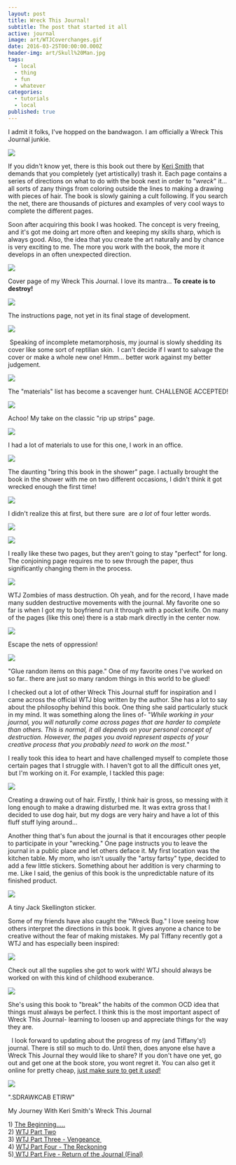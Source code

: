 ```yaml
---
layout: post
title: Wreck This Journal!
subtitle: The post that started it all
active: journal
image: art/WTJCoverchanges.gif
date: 2016-03-25T00:00:00.000Z
header-img: art/Skull%20Man.jpg
tags:
  - local
  - thing
  - fun
  - whatever
categories:
  - tutorials
  - local
published: true
---
```

I admit it folks, I've hopped on the bandwagon. I am officially a Wreck This Journal junkie.  
  

[![](https://1.bp.blogspot.com/-CWVjmHWQfew/T354eLE4DGI/AAAAAAAAAxs/ZsRZ4SCn6Kk/s320/IMG_2529.JPG)](http://1.bp.blogspot.com/-CWVjmHWQfew/T354eLE4DGI/AAAAAAAAAxs/ZsRZ4SCn6Kk/s1600/IMG_2529.JPG)


If you didn't know yet, there is this book out there by [Keri Smith](http://www.kerismith.com/) that demands that you completely (yet artistically) trash it. Each page contains a series of directions on what to do with the book next in order to "_wreck_" it... all sorts of zany things from coloring outside the lines to making a drawing with pieces of hair. The book is slowly gaining a cult following. If you search the net, there are thousands of pictures and examples of very cool ways to complete the different pages.  
  
Soon after acquiring this book I was hooked. The concept is very freeing, and it's got me doing art more often and keeping my skills sharp, which is always good. Also, the idea that you create the art naturally and by chance is very exciting to me. The more you work with the book, the more it develops in an often unexpected direction.  
  
  

[![](https://1.bp.blogspot.com/-zdJ8gv6ohCc/T353ATHiFTI/AAAAAAAAAxc/sCEwJ79QkFQ/s640/IMG_2527.JPG)](http://1.bp.blogspot.com/-zdJ8gv6ohCc/T353ATHiFTI/AAAAAAAAAxc/sCEwJ79QkFQ/s1600/IMG_2527.JPG)

Cover page of my Wreck This Journal. I love its mantra... **To create is to destroy!**

[![](https://1.bp.blogspot.com/-pV0kz3RWjJI/T353JQgHg2I/AAAAAAAAAxk/n0HqaSoZyaY/s640/IMG_2536.JPG)](http://1.bp.blogspot.com/-pV0kz3RWjJI/T353JQgHg2I/AAAAAAAAAxk/n0HqaSoZyaY/s1600/IMG_2536.JPG)

The instructions page, not yet in its final stage of development.

  
  
  

[![](https://3.bp.blogspot.com/-HvrJ_l341_8/T356qz9fuII/AAAAAAAAAx8/2aPkqvnDxQk/s640/IMG_2531.JPG)](http://3.bp.blogspot.com/-HvrJ_l341_8/T356qz9fuII/AAAAAAAAAx8/2aPkqvnDxQk/s1600/IMG_2531.JPG)

 Speaking of incomplete metamorphosis, my journal is slowly shedding its cover like some sort of reptilian skin.  I can't decide if I want to salvage the cover or make a whole new one! Hmm... better work against my better judgement.

  
  
  
  
  
  
  
  
  
  
  
  
  
  
  
  
  
  
  
  
  
  
  
  
  
  
  
  
  
  
  
  
  
  
  
  
  

[![](https://1.bp.blogspot.com/-fSgqRWkhjI0/T3572dqX4RI/AAAAAAAAAyE/CPwbhYyArSU/s640/IMG_2537.JPG)](http://1.bp.blogspot.com/-fSgqRWkhjI0/T3572dqX4RI/AAAAAAAAAyE/CPwbhYyArSU/s1600/IMG_2537.JPG)

The "materials" list has become a scavenger hunt. CHALLENGE ACCEPTED!

[![](https://3.bp.blogspot.com/-jY_du6IKBAE/T35731Xl2NI/AAAAAAAAAyM/-bhVa44foxM/s400/IMG_2543.JPG)](http://3.bp.blogspot.com/-jY_du6IKBAE/T35731Xl2NI/AAAAAAAAAyM/-bhVa44foxM/s1600/IMG_2543.JPG)

Achoo! My take on the classic "rip up strips" page.

  

[![](https://3.bp.blogspot.com/-I3jMQpZ3rOo/T35-YCsOgAI/AAAAAAAAAyU/k14KrHN7IiM/s640/IMG_2555.JPG)](http://3.bp.blogspot.com/-I3jMQpZ3rOo/T35-YCsOgAI/AAAAAAAAAyU/k14KrHN7IiM/s1600/IMG_2555.JPG)

I had a lot of materials to use for this one, I work in an office.

[![](https://1.bp.blogspot.com/-0noXXJnmvLw/T35_NoO3UbI/AAAAAAAAAyc/LwO09PBAl6s/s400/IMG_2558.JPG)](http://1.bp.blogspot.com/-0noXXJnmvLw/T35_NoO3UbI/AAAAAAAAAyc/LwO09PBAl6s/s1600/IMG_2558.JPG)

  
  
  
  
The daunting "bring this book in the shower" page. I actually brought the book in the shower with me on two different occasions, I didn't think it got wrecked enough the first time!  
  
  
  
  

[![](https://1.bp.blogspot.com/-k2-sDZTaVV4/T3-uRCFJrlI/AAAAAAAAAzs/OA5CvU8PqT4/s640/IMG_2591.JPG)](http://1.bp.blogspot.com/-k2-sDZTaVV4/T3-uRCFJrlI/AAAAAAAAAzs/OA5CvU8PqT4/s1600/IMG_2591.JPG)

I didn't realize this at first, but there sure  are _a lot_ of four letter words.

[![](https://4.bp.blogspot.com/-aE-DY-7x6fU/T36AA_syALI/AAAAAAAAAys/pLWXXZjNr-w/s400/IMG_2568.JPG)](http://4.bp.blogspot.com/-aE-DY-7x6fU/T36AA_syALI/AAAAAAAAAys/pLWXXZjNr-w/s1600/IMG_2568.JPG)

[![](https://3.bp.blogspot.com/-gBilRTVdD6k/T35__VusxHI/AAAAAAAAAyk/Au-0fCtART0/s400/IMG_2564.JPG)](http://3.bp.blogspot.com/-gBilRTVdD6k/T35__VusxHI/AAAAAAAAAyk/Au-0fCtART0/s1600/IMG_2564.JPG)

I really like these two pages, but they aren't going to stay "perfect" for long.  
The conjoining page requires me to sew through the paper, thus significantly changing them in the process.

  

[![](https://3.bp.blogspot.com/-iXuVZCWUlrM/T39zf0uRqVI/AAAAAAAAAy0/8GZdhr2yLqM/s640/IMG_2572.JPG)](http://3.bp.blogspot.com/-iXuVZCWUlrM/T39zf0uRqVI/AAAAAAAAAy0/8GZdhr2yLqM/s1600/IMG_2572.JPG)

WTJ Zombies of mass destruction. Oh yeah, and for the record, I have made many sudden destructive movements with the journal. My favorite one so far is when I got my to boyfriend run it through with a pocket knife. On many of the pages (like this one) there is a stab mark directly in the center now.

[![](https://1.bp.blogspot.com/-hTJEAoodJkM/T39zv5rv8FI/AAAAAAAAAy8/Shf5Ywkf1Ww/s640/IMG_2575.JPG)](http://1.bp.blogspot.com/-hTJEAoodJkM/T39zv5rv8FI/AAAAAAAAAy8/Shf5Ywkf1Ww/s1600/IMG_2575.JPG)

Escape the nets of oppression!

[![](https://3.bp.blogspot.com/-sY_tDyYSJa0/T390BU7A9lI/AAAAAAAAAzE/O6rWcpd5q2E/s640/IMG_2576.JPG)](http://3.bp.blogspot.com/-sY_tDyYSJa0/T390BU7A9lI/AAAAAAAAAzE/O6rWcpd5q2E/s1600/IMG_2576.JPG)

"Glue random items on this page." One of my favorite ones I've worked on so far.. there are just so many random things in this world to be glued!

  
[](http://1.bp.blogspot.com/-k2-sDZTaVV4/T3-uRCFJrlI/AAAAAAAAAzs/OA5CvU8PqT4/s1600/IMG_2591.JPG)I checked out a lot of other Wreck This Journal stuff for inspiration and I came across the official WTJ blog written by the author. She has a lot to say about the philosophy behind this book. One thing she said particularly stuck in my mind. It was something along the lines of- "_While working in your journal, you will naturally come across pages that are harder to complete than others. This is normal, it all depends on your personal concept of destruction. However, the pages you avoid represent aspects of your creative process that you probably need to work on the most._"  
  
I really took this idea to heart and have challenged myself to complete those certain pages that I struggle with. I haven't got to all the difficult ones yet, but I'm working on it. For example, I tackled this page:  

[![](https://1.bp.blogspot.com/-bu54sZfS83Q/T392yZ3_AAI/AAAAAAAAAzc/wvdpGjFMnwQ/s400/IMG_2583.JPG)](http://1.bp.blogspot.com/-bu54sZfS83Q/T392yZ3_AAI/AAAAAAAAAzc/wvdpGjFMnwQ/s1600/IMG_2583.JPG)

Creating a drawing out of hair. Firstly, I think hair is gross, so messing with it long enough to make a drawing disturbed me. It was extra gross that I decided to use dog hair, but my dogs are very hairy and have a lot of this fluff stuff lying around...

Another thing that's fun about the journal is that it encourages other people to participate in your "wrecking." One page instructs you to leave the journal in a public place and let others deface it. My first location was the kitchen table. My mom, who isn't usually the "artsy fartsy" type, decided to add a few little stickers. Something about her addition is very charming to me. Like I said, the genius of this book is the unpredictable nature of its finished product.  
  

[![](https://1.bp.blogspot.com/-MvstCWKNzsY/T3-ooRvqFjI/AAAAAAAAAzk/du90uBfz0-c/s320/IMG_2587.JPG)](http://1.bp.blogspot.com/-MvstCWKNzsY/T3-ooRvqFjI/AAAAAAAAAzk/du90uBfz0-c/s1600/IMG_2587.JPG)

A tiny Jack Skellington sticker.

Some of my friends have also caught the "Wreck Bug." I love seeing how others interpret the directions in this book. It gives anyone a chance to be creative without the fear of making mistakes. My pal Tiffany recently got a WTJ and has especially been inspired:  
  

[![](https://2.bp.blogspot.com/-PTS2fB4i5iw/T3-x3bDTvMI/AAAAAAAAAz8/knoe02zpCbs/s640/tiff1.png)](http://2.bp.blogspot.com/-PTS2fB4i5iw/T3-x3bDTvMI/AAAAAAAAAz8/knoe02zpCbs/s1600/tiff1.png)

Check out all the supplies she got to work with! WTJ should always be worked on with this kind of childhood exuberance.

[![](https://1.bp.blogspot.com/-ql5QhdlCPss/T3-yplkgUEI/AAAAAAAAA0E/H33D2oqaDsQ/s640/tiff1.png)](http://1.bp.blogspot.com/-ql5QhdlCPss/T3-yplkgUEI/AAAAAAAAA0E/H33D2oqaDsQ/s1600/tiff1.png)

She's using this book to "break" the habits of the common OCD idea that things must always be perfect. I think this is the most important aspect of  Wreck This Journal- learning to loosen up and appreciate things for the way they are.

  I look forward to updating about the progress of my (and Tiffany's!) journal. There is still so much to do. Until then, does anyone else have a Wreck This Journal they would like to share? If you don't have one yet, go out and get one at the book store, you wont regret it. You can also get it online for pretty cheap, [just make sure to get it _used_!](http://www.amazon.com/gp/offer-listing/039953346X/ref=dp_olp_used?ie=UTF8&condition=used)  
  

[![](https://2.bp.blogspot.com/-Ok2GVEJgdfE/T3-vFRAsGlI/AAAAAAAAAz0/BtzUsnIHe6A/s640/IMG_2593.JPG)](http://2.bp.blogspot.com/-Ok2GVEJgdfE/T3-vFRAsGlI/AAAAAAAAAz0/BtzUsnIHe6A/s1600/IMG_2593.JPG)

".SDRAWKCAB ETIRW"

  
  
  

My Journey With Keri Smith's Wreck This Journal 

1) [The Beginning.....](http://www.trinaisartsy.com/2012/04/wreck-this-journal.html)  
2) [WTJ Part Two](http://www.trinaisartsy.com/2012/05/wreck-this-journalpart-two.html)  
3) [WTJ Part Three - Vengeance ](http://www.trinaisartsy.com/2012/05/wreck-this-journalpart-two.html)  
4) [WTJ Part Four - The Reckoning](http://www.trinaisartsy.com/2013/04/wreck-this-journal-part-four.html)  
5)[ WTJ Part Five - Return of the Journal (Final)](http://www.trinaisartsy.com/2016/02/wreck-this-journal-part-v-return-of.html)
